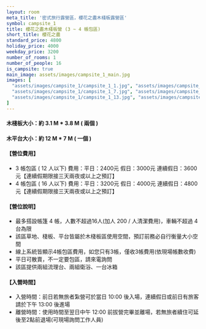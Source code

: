 ```yaml
---
layout: room
meta_title: '密式旅行露營區，櫻花之盡木棧板露營區'
symbol: campsite_1
title: 櫻花之盡木棧板營 (3 ~ 4 帳包區)
short_title: 櫻花之盡
standard_price: 4800
holiday_price: 4000
weekday_price: 3200
number_of_rooms: 1
number_of_people: 16
is_campsite: true
main_image: assets/images/campsite_1_main.jpg
images: [
  "assets/images/campsite_1/campsite_1_1.jpg", "assets/images/campsite_1/campsite_1_2.jpg", "assets/images/campsite_1/campsite_1_3.jpg", "assets/images/campsite_1/campsite_1_4.jpg", "assets/images/campsite_1/campsite_1_5.jpg", "assets/images/campsite_1/campsite_1_6.jpg",
  "assets/images/campsite_1/campsite_1_7.jpg", "assets/images/campsite_1/campsite_1_8.jpg", "assets/images/campsite_1/campsite_1_9.jpg", "assets/images/campsite_1/campsite_1_10.jpg", "assets/images/campsite_1/campsite_1_11.jpg", "assets/images/campsite_1/campsite_1_12.jpg",
  "assets/images/campsite_1/campsite_1_13.jpg", "assets/images/campsite_1/campsite_1_14.jpg", "assets/images/campsite_1/campsite_1_15.jpg", "assets/images/campsite_1/campsite_1_16.jpg", "assets/images/map.jpg", "assets/images/booking_announcement.jpg"
]
---
```


#### 木棧板大小：約 3.1 M * 3.8 M  ( 兩個 )   
#### 木平台大小：約 12 M * 7 M ( 一個 )  

<h4 class="yellow">【營位費用】</h4>
<ul class="yellow">
  <li>3 帳包區 ( 12 人以下) 費用：平日：2400元  假日：3000元  連續假日：3600元【連續假期限接三天兩夜或以上之預訂】</li>
  <li>4 帳包區 ( 16 人以下) 費用：平日：3200元  假日：4000元  連續假日：4800元【連續假期限接三天兩夜或以上之預訂】</li>
</ul>

#### 【營位說明】
- 最多搭設帳篷 4 帳，人數不超過16人(加人 200 / 人清潔費用)，車輛不超過 4 台為限
- 該區草地、棧板、平台皆屬於木棧板區使用空間，預訂前務必自行衡量大小空間 
- 線上系統皆顯示4帳包區費用，如您只有3帳，僅收3帳費用(依現場帳數收費)
- 平日可散賣，不一定要包區，請來電詢問
- 該區提供兩組流理台、兩組衛浴、一台冰箱

<h4 class="yellow">【入營時間】</h4>
<ul class="yellow">
  <li>入營時間：前日若無旅者紮營可於當日 10:00 後入場，連續假日或前日有旅客請於下午 13:00 後進場</li>
  <li>離營時間：使用時間至翌日中午 12:00 前拔營完畢並離場，若無旅者續住可延後至2點前退場(可現場詢問工作人員)</li>
</ul>
